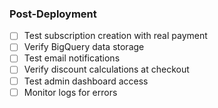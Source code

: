 ### Post-Deployment

- [ ] Test subscription creation with real payment
- [ ] Verify BigQuery data storage
- [ ] Test email notifications
- [ ] Verify discount calculations at checkout
- [ ] Test admin dashboard access
- [ ] Monitor logs for errors
